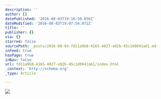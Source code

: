 ```yaml
---
description: ''
author: []
datePublished: '2016-08-03T19:16:50.856Z'
dateModified: '2016-08-03T19:07:56.072Z'
title: ''
publisher: {}
via: {}
starred: false
sourcePath: _posts/2016-08-03-fd11a9b8-4165-4027-a92b-45c1d0041a61.md
inFeed: true
hasPage: true
inNav: false
url: fd11a9b8-4165-4027-a92b-45c1d0041a61/index.html
_context: 'http://schema.org'
_type: Article

---
```

![](https://the-grid-user-content.s3-us-west-2.amazonaws.com/b730c540-c97c-4121-9d22-a51f68c887fe.png)